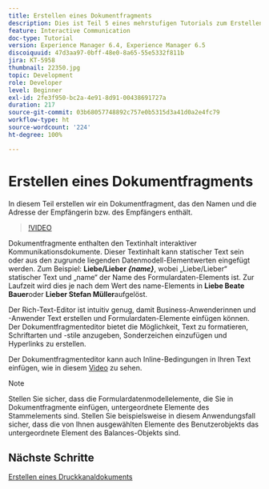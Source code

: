 ```yaml
---
title: Erstellen eines Dokumentfragments
description: Dies ist Teil 5 eines mehrstufigen Tutorials zum Erstellen Ihres ersten interaktiven Kommunikationsdokuments. In diesem Teil erstellen wir ein Dokumentfragment, das den Namen und die Adresse der Empfängerin bzw. des Empfängers enthält.
feature: Interactive Communication
doc-type: Tutorial
version: Experience Manager 6.4, Experience Manager 6.5
discoiquuid: 47d3aa97-0bff-48e0-8a65-55e5332f811b
jira: KT-5958
thumbnail: 22350.jpg
topic: Development
role: Developer
level: Beginner
exl-id: 2fe3f950-bc2a-4e91-8d91-00438691727a
duration: 217
source-git-commit: 03b68057748892c757e0b5315d3a41d0a2e4fc79
workflow-type: ht
source-wordcount: '224'
ht-degree: 100%

---
```


# Erstellen eines Dokumentfragments

In diesem Teil erstellen wir ein Dokumentfragment, das den Namen und die Adresse der Empfängerin bzw. des Empfängers enthält.

>[!VIDEO](https://video.tv.adobe.com/v/36353?quality=12&learn=on&captions=ger)

Dokumentfragmente enthalten den Textinhalt interaktiver Kommunikationsdokumente. Dieser Textinhalt kann statischer Text sein oder aus den zugrunde liegenden Datenmodell-Elementwerten eingefügt werden. Zum Beispiel: **Liebe/Lieber _{name}_**, wobei „Liebe/Lieber“ statischer Text und „name“ der Name des Formulardaten-Elements ist. Zur Laufzeit wird dies je nach dem Wert des name-Elements in **Liebe Beate Bauer**oder **Lieber Stefan Müller**aufgelöst.

Der Rich-Text-Editor ist intuitiv genug, damit Business-Anwenderinnen und -Anwender Text erstellen und Formulardaten-Elemente einfügen können. Der Dokumentfragmenteditor bietet die Möglichkeit, Text zu formatieren, Schriftarten und -stile anzugeben, Sonderzeichen einzufügen und Hyperlinks zu erstellen.

Der Dokumentfragmenteditor kann auch Inline-Bedingungen in Ihren Text einfügen, wie in diesem [Video](https://helpx.adobe.com/de/experience-manager/kt/forms/using/editing-improvements-correspondence-mgmt-feature-video-use.html) zu sehen.

>[!NOTE]
>
>Stellen Sie sicher, dass die Formulardatenmodellelemente, die Sie in Dokumentfragmente einfügen, untergeordnete Elemente des Stammelements sind. Stellen Sie beispielsweise in diesem Anwendungsfall sicher, dass die von Ihnen ausgewählten Elemente des Benutzerobjekts das untergeordnete Element des Balances-Objekts sind.

## Nächste Schritte

[Erstellen eines Druckkanaldokuments](./create-print-channel-document.md)
